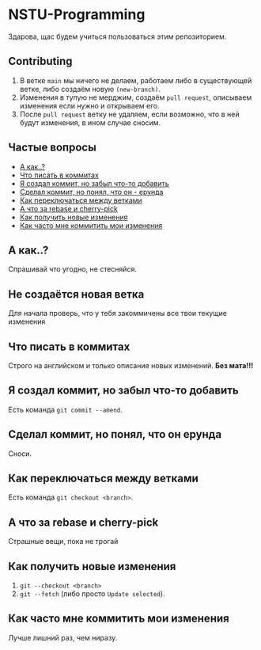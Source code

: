 
# NSTU-Programming

Здарова, щас будем учиться пользоваться этим репозиторием.

## Contributing

1) В ветке `main` мы ничего не делаем, работаем либо в существующей ветке, либо создаём новую `(new-branch)`.
2) Изменения в тупую не мерджим, создаём `pull request`, описываем изменения если нужно и открываем его.
3) После `pull request` ветку не удаляем, если возможно, что в ней будут изменения, в ином случае сносим.

## Частые вопросы

- [А как..?](#А-как..?)
- [Что писать в коммитах](#Что-писать-в-коммитах)
- [Я создал коммит, но забыл что-то добавить](#Я-создал-коммит,-но-забыл-что-то-добавить)
- [Сделал коммит, но понял, что он - ерунда](#Сделал-коммит,-но-понял,-что-он-ерунда)
- [Как переключаться между ветками](#Как-переключаться-между-ветками)
- [А что за rebase и cherry-pick](#А-что-за-rebase-и-cherry-pick)
- [Как получить новые изменения](#styleguides)
- [Как часто мне коммитить мои изменения](#Как-часто-мне-коммитить-мои-изменения)

## А как..?
Спрашивай что угодно, не стесняйся.
## Не создаётся новая ветка
Для начала проверь, что у тебя закоммичены все твои текущие изменения
## Что писать в коммитах
Строго на английском и только описание новых изменений. **Без мата!!!**
## Я создал коммит, но забыл что-то добавить
Есть команда `git commit --amend`.
## Сделал коммит, но понял, что он ерунда
Сноси.
## Как переключаться между ветками
Есть команда `git checkout <branch>`.
## А что за rebase и cherry-pick
Страшные вещи, пока не трогай
## Как получить новые изменения
1) `git --checkout <branch>`
2) `git --fetch` (либо просто `Update selected`).
## Как часто мне коммитить мои изменения
Лучше лишний раз, чем ниразу.

